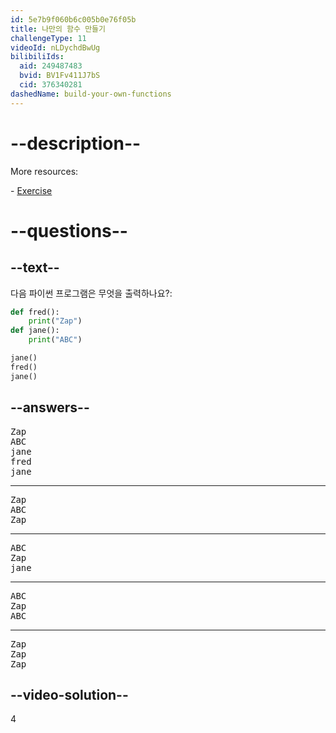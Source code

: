 ```yaml
---
id: 5e7b9f060b6c005b0e76f05b
title: 나만의 함수 만들기
challengeType: 11
videoId: nLDychdBwUg
bilibiliIds:
  aid: 249487483
  bvid: BV1Fv411J7bS
  cid: 376340281
dashedName: build-your-own-functions
---
```


# --description--

More resources:

\- <a href="https://www.youtube.com/watch?v=ksvGhDsjtpw" target="_blank" rel="noopener noreferrer nofollow">Exercise</a>

# --questions--

## --text--

다음 파이썬 프로그램은 무엇을 출력하나요?:

```python
def fred():
    print("Zap")
def jane():
    print("ABC")

jane()
fred()
jane()
```

## --answers--

<pre>Zap
ABC
jane
fred
jane</pre>

---

<pre>Zap
ABC
Zap</pre>

---

<pre>ABC
Zap
jane</pre>

---

<pre>ABC
Zap
ABC</pre>

---

<pre>Zap
Zap
Zap</pre>

## --video-solution--

4

